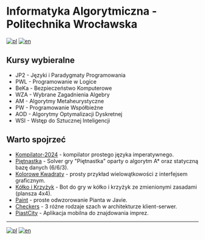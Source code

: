 # Informatyka Algorytmiczna - Politechnika Wrocławska
[![pl](https://img.shields.io/badge/lang-pl-red.svg)](README.md)
[![en](https://img.shields.io/badge/lang-en-green.svg)](README.en.md)

## Kursy wybieralne
- JP2 - Języki i Paradygmaty Programowania
- PWL - Programowanie w Logice
- BeKa - Bezpieczeństwo Komputerowe
- WZA - Wybrane Zagadnienia Algebry
- AM - Algorytmy Metaheurystyczne
- PW - Programowanie Współbieżne
- AOD - Algorytmy Optymalizacji Dyskretnej
- WSI - Wstęp do Sztucznej Inteligencji
## Warto spojrzeć
* [Kompilator-2024](https://github.com/KiwiGrenade/compiler-2024) - kompilator prostego języka imperatywnego.
* [Piętnastka](https://github.com/KiwiGrenade/15Puzzle) - Solver gry "Piętnastka" oparty o algorytm A* oraz statyczną bazę danych (6/6/3). 
* [Kolorowe Kwadraty](https://github.com/KiwiGrenade/color-changing-tiles) - prosty przykład wielowątkowości z interfejsem graficznym.
* [Kółko i Krzyżyk](https://github.com/KiwiGrenade/ATTCB) - Bot do gry w kółko i krzyżyk ze zmienionymi zasadami (plansza 4x4).
* [Paint](https://github.com/KiwiGrenade/Paint) - proste odwzorowanie Pianta w Javie.
* [Checkers](https://github.com/KiwiGrenade/Checkers) - 3 różne rodzaje szach w architekturze klient-serwer.
* [PiastCity](https://github.com/suchyGracz/PiastCity) - Aplikacja mobilna do znajdowania imprez. 
---
[![pl](https://img.shields.io/badge/lang-pl-red.svg)](README.md)
[![en](https://img.shields.io/badge/lang-en-green.svg)](README.en.md)
